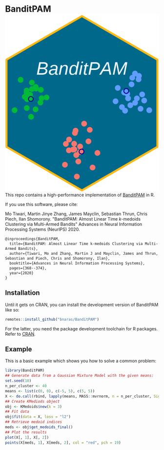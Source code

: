 # BanditPAM <img src="man/figures/logo.png" align="right" />

This repo contains a high-performance implementation of
[BanditPAM](https://proceedings.neurips.cc/paper/2020/file/73b817090081cef1bca77232f4532c5d-Paper.pdf)
in R.

If you use this software, please cite:

Mo Tiwari, Martin Jinye Zhang, James Mayclin, Sebastian Thrun, Chris Piech, Ilan Shomorony. "BanditPAM: Almost Linear Time *k*-medoids Clustering via Multi-Armed Bandits" Advances in Neural Information Processing Systems (NeurIPS) 2020.

```
@inproceedings{BanditPAM,
  title={BanditPAM: Almost Linear Time k-medoids Clustering via Multi-Armed Bandits},
  author={Tiwari, Mo and Zhang, Martin J and Mayclin, James and Thrun, Sebastian and Piech, Chris and Shomorony, Ilan},
  booktitle={Advances in Neural Information Processing Systems},
  pages={368--374},
  year={2020}
}
```

## Installation

Until it gets on CRAN, you can install the development version of
BanditPAM like so:

``` r
remotes::install_github("bnaras/BanditPAM")
```

For the latter, you need the package development toolchain for R
packages. Refer to [CRAN](https://cran.r-project.org).


## Example

This is a basic example which shows you how to solve a common problem:

``` r
library(BanditPAM)
## Generate data from a Gaussian Mixture Model with the given means:
set.seed(10)
n_per_cluster <- 40
means <- list(c(0, 0), c(-5, 5), c(5, 5))
X <- do.call(rbind, lapply(means, MASS::mvrnorm, n = n_per_cluster, Sigma = diag(2)))
## Create KMediods object
obj <- KMedoids$new(k = 3)
## Fit data
obj$fit(data = X, loss = "l2")
## Retrieve medoid indices
meds <- obj$get_medoids_final()
## Plot the results
plot(X[, 1], X[, 2])
points(X[meds, 1], X[meds, 2], col = "red", pch = 19)
```

